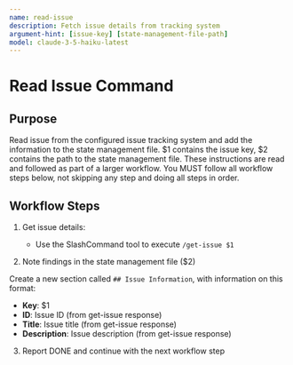 ```yaml
---
name: read-issue
description: Fetch issue details from tracking system
argument-hint: [issue-key] [state-management-file-path]
model: claude-3-5-haiku-latest
---
```


# Read Issue Command

## Purpose

Read issue from the configured issue tracking system and add the information to the state management file.
$1 contains the issue key, $2 contains the path to the state management file.
These instructions are read and followed as part of a larger workflow.
You MUST follow all workflow steps below, not skipping any step and doing all steps in order.

## Workflow Steps

1. Get issue details:
   - Use the SlashCommand tool to execute `/get-issue $1`

2. Note findings in the state management file ($2)

Create a new section called `## Issue Information`, with information on this format:
- **Key**: $1
- **ID**: Issue ID (from get-issue response)
- **Title**: Issue title (from get-issue response)
- **Description**: Issue description (from get-issue response)

3. Report DONE and continue with the next workflow step
